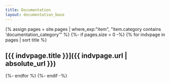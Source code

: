 ```yaml
---
title: Documentation
layout: documentation_base
---
```

{% assign pages = site.pages
    | where_exp:"item", "item.category contains 'documentation_category'" %}
{%- if pages.size > 0 -%}
{% for indvpage in pages | sort title %}
## [{{ indvpage.title }}]({{ indvpage.url | absolute_url }})
{%- endfor %}
{%- endif -%}
